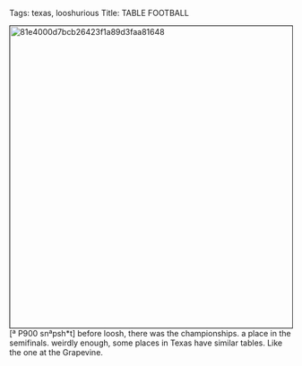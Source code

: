 Tags: texas, looshurious
Title: TABLE FOOTBALL  
  
<p><img src="https://objects.hbvu.su/blotpix/looshurious/IMG_636536411.jpeg" width=540 height=540 alt="81e4000d7bcb26423f1a89d3faa81648" border=1>
[ª P900 snªpsh*t] before loosh, there was the championships. a place in the semifinals.
weirdly enough, some places in Texas have similar tables. Like the one at the Grapevine.